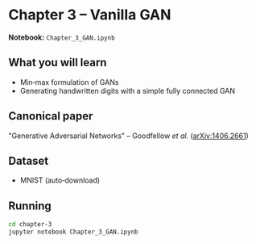 # Chapter 3 – Vanilla GAN

**Notebook:** `Chapter_3_GAN.ipynb`

## What you will learn
- Min‑max formulation of GANs
- Generating handwritten digits with a simple fully connected GAN

## Canonical paper
"Generative Adversarial Networks" – Goodfellow *et al.* ([arXiv:1406.2661](https://arxiv.org/abs/1406.2661))

## Dataset
- MNIST (auto‑download)

## Running
```bash
cd chapter-3
jupyter notebook Chapter_3_GAN.ipynb
```
